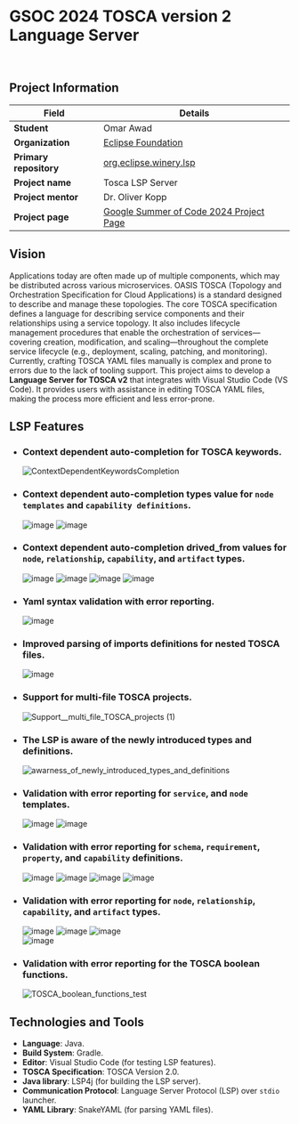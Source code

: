 # GSOC 2024 TOSCA version 2 Language Server
<br>

##  Project Information

| **Field**              | **Details**                                                      |
|------------------------|------------------------------------------------------------------|
| **Student**            | Omar Awad                                                        |
| **Organization**       | [Eclipse Foundation](https://www.eclipse.org/org/foundation/)                                               |
| **Primary repository**  | [org.eclipse.winery.lsp](https://github.com/omarawd7/winery/tree/lsp/org.eclipse.winery.lsp)             |
| **Project name**       | Tosca LSP Server                                                 |
| **Project mentor**    | Dr. Oliver Kopp                                        |
| **Project page**       | [Google Summer of Code 2024 Project Page](https://summerofcode.withgoogle.com/myprojects/details/56o5Fdkj)  |


## Vision

Applications today are often made up of multiple components, which may be distributed across various microservices.
OASIS TOSCA (Topology and Orchestration Specification for Cloud Applications) is a standard designed to describe and manage these topologies.
The core TOSCA specification defines a language for describing service components and their relationships using a service topology.
It also includes lifecycle management procedures that enable the orchestration of services—covering creation, modification, and scaling—throughout the complete service lifecycle (e.g., deployment, scaling, patching, and monitoring).
Currently, crafting TOSCA YAML files manually is complex and prone to errors due to the lack of tooling support.
This project aims to develop a **Language Server for TOSCA v2** that integrates with Visual Studio Code (VS Code).
It provides users with assistance in editing TOSCA YAML files, making the process more efficient and less error-prone.


## LSP Features

- ### Context dependent auto-completion for TOSCA keywords.
    
  ![ContextDependentKeywordsCompletion](https://github.com/user-attachments/assets/21e4c19d-32d2-400d-9207-106c01289803)
- ### Context dependent auto-completion types value for `node templates` and `capability definitions`.

  ![image](https://github.com/user-attachments/assets/74f86c6d-4b01-47c5-ae81-d8c8a4838a58)
  ![image](https://github.com/user-attachments/assets/7903888f-1bce-4854-aa47-2c09cb1ab8bb)
- ### Context dependent auto-completion drived_from values for `node`, `relationship`, `capability`, and `artifact` types.

  ![image](https://github.com/user-attachments/assets/86b64627-7f9b-4e11-a355-af8fe9a29c31)
  ![image](https://github.com/user-attachments/assets/4c82858a-3814-496b-9846-7c5c82ea77f3)
  ![image](https://github.com/user-attachments/assets/89f0fae7-33a2-454c-aacc-74def90487b6)
  ![image](https://github.com/user-attachments/assets/72ddd7d4-3268-4f4f-9516-a0a854ca1772)
- ### Yaml syntax validation with error reporting.
  
  ![image](https://github.com/user-attachments/assets/bb701795-1316-4c79-8f96-574140b9cd94)    
- ### Improved parsing of imports definitions for nested TOSCA files.
  
  ![image](https://github.com/user-attachments/assets/2b7b702f-0770-4159-ab09-0c23ded9c082)
- ### Support for multi-file TOSCA projects.
    
  ![Support__multi_file_TOSCA_projects (1)](https://github.com/user-attachments/assets/8669f603-538b-48bd-bcc2-3b8eca36beb5)
- ### The LSP is aware of the newly introduced types and definitions.
    
  ![awarness_of_newly_introduced_types_and_definitions](https://github.com/user-attachments/assets/7faa3572-0e6a-4a97-a1db-8d13fb52e818)
- ### Validation with error reporting for `service`, and `node` templates.
    
  ![image](https://github.com/user-attachments/assets/7580ad15-fcee-40e4-a328-e80732e31b21)
  ![image](https://github.com/user-attachments/assets/d49bb148-b2c3-46b3-97a4-1273a8b75a91)
- ### Validation with error reporting for `schema`, `requirement`, `property`, and `capability` definitions.

  ![image](https://github.com/user-attachments/assets/43c19f26-8996-494d-b383-7f90668125e9)
  ![image](https://github.com/user-attachments/assets/a67fba8a-caff-49a3-8dd5-4a0568973015)
  ![image](https://github.com/user-attachments/assets/c1faad9d-fd93-4f68-a674-3f266a94d4a1)
  ![image](https://github.com/user-attachments/assets/e74f53d1-df61-47ea-bfc3-42b5b34ae215)
- ### Validation with error reporting for `node`, `relationship`, `capability`, and `artifact` types.

  ![image](https://github.com/user-attachments/assets/6fca6960-1df7-4957-995e-50c4038700f1)
  ![image](https://github.com/user-attachments/assets/94378602-20c6-42a5-a788-cdbc81b75069)
  ![image](https://github.com/user-attachments/assets/42452cab-0c62-4e66-8659-82fa822ab192)    
  ![image](https://github.com/user-attachments/assets/4ba86af7-f7f9-4704-a10f-5ab7c3f69e0d)
- ### Validation with error reporting for the TOSCA boolean functions.
    
  ![TOSCA_boolean_functions_test](https://github.com/user-attachments/assets/dc88bbc5-837c-49db-a727-bbc605065f7d)

## Technologies and Tools

- **Language**: Java.
- **Build System**: Gradle.
- **Editor**: Visual Studio Code (for testing LSP features).
- **TOSCA Specification**: TOSCA Version 2.0.
- **Java library**: LSP4j (for building the LSP server).
- **Communication Protocol**: Language Server Protocol (LSP) over `stdio` launcher.
- **YAML Library**: SnakeYAML (for parsing YAML files).
